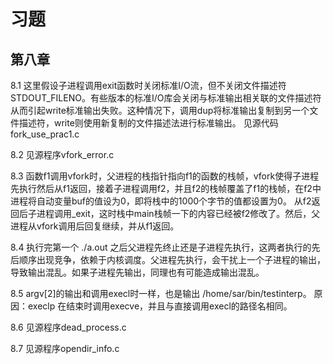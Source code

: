 # 习题

## 第八章

8.1 这里假设子进程调用exit函数时关闭标准I/O流，但不关闭文件描述符STDOUT_FILENO。有些版本的标准I/O库会关闭与标准输出相关联的文件描述符从而引起write标准输出失败。这种情况下，调用dup将标准输出复制到另一个文件描述符，write则使用新复制的文件描述法进行标准输出。
    见源代码fork_use_prac1.c

8.2 见源程序vfork_error.c

8.3 函数f1调用vfork时，父进程的栈指针指向f1的函数的栈帧，vfork使得子进程先执行然后从f1返回，接着子进程调用f2，并且f2的栈帧覆盖了f1的栈帧，在f2中进程将自动变量buf的值设为0，即将栈中的1000个字节的值都设置为0。 从f2返回后子进程调用_exit，这时栈中main栈帧一下的内容已经被f2修改了。然后，父进程从vfork调用后回复继续，并从f1返回。

8.4 执行完第一个 ./a.out 之后父进程先终止还是子进程先执行，这两者执行的先后顺序出现竞争，依赖于内核调度。父进程先执行，会干扰上一个子进程的输出，导致输出混乱。如果子进程先输出，同理也有可能造成输出混乱。

8.5 argv[2]的输出和调用execl时一样，也是输出 /home/sar/bin/testinterp。
原因：execlp 在结束时调用execve，并且与直接调用execl的路径名相同。

8.6 见源程序dead_process.c

8.7 见源程序opendir_info.c
